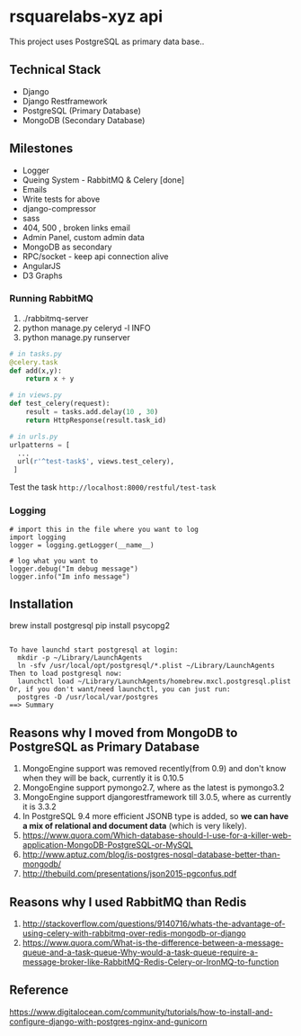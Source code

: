 # rsquarelabs-xyz api



This project uses PostgreSQL as primary data base.. 





## Technical Stack
- Django
- Django Restframework
- PostgreSQL (Primary Database)
- MongoDB (Secondary Database)





## Milestones 
- Logger 
- Queing System - RabbitMQ & Celery [done]
- Emails
- Write tests for above
- django-compressor
- sass
- 404, 500 , broken links email
- Admin Panel, custom admin data
- MongoDB as secondary
- RPC/socket - keep api connection alive 
- AngularJS
- D3 Graphs



### Running RabbitMQ
1. ./rabbitmq-server 
2. python manage.py celeryd -l INFO
3. python manage.py runserver

```python
# in tasks.py
@celery.task
def add(x,y):
	return x + y

# in views.py
def test_celery(request):
	result = tasks.add.delay(10 , 30)
	return HttpResponse(result.task_id)

# in urls.py
urlpatterns = [
  ...
  url(r'^test-task$', views.test_celery),
 ]
```
Test the task `http://localhost:8000/restful/test-task`


### Logging 
```
# import this in the file where you want to log 
import logging
logger = logging.getLogger(__name__)

# log what you want to 
logger.debug("Im debug message")
logger.info("Im info message")

```


## Installation

brew install postgresql
pip install psycopg2


```

To have launchd start postgresql at login:
  mkdir -p ~/Library/LaunchAgents
  ln -sfv /usr/local/opt/postgresql/*.plist ~/Library/LaunchAgents
Then to load postgresql now:
  launchctl load ~/Library/LaunchAgents/homebrew.mxcl.postgresql.plist
Or, if you don't want/need launchctl, you can just run:
  postgres -D /usr/local/var/postgres
==> Summary

```

## Reasons why I moved from MongoDB to PostgreSQL as Primary Database
1. MongoEngine support was removed recently(from 0.9) and don't know when they will be back, currently it is 0.10.5
2. MongoEngine support pymongo2.7, where as the latest is pymongo3.2
3. MongoEngine support djangorestframework till 3.0.5, where as currently it is 3.3.2
4. In PostgreSQL 9.4 more efficient  JSONB type is added, so **we can have a mix of relational and document data** (which is very likely).
5. https://www.quora.com/Which-database-should-I-use-for-a-killer-web-application-MongoDB-PostgreSQL-or-MySQL
6. http://www.aptuz.com/blog/is-postgres-nosql-database-better-than-mongodb/
7. http://thebuild.com/presentations/json2015-pgconfus.pdf


## Reasons why I used RabbitMQ than Redis 
1. http://stackoverflow.com/questions/9140716/whats-the-advantage-of-using-celery-with-rabbitmq-over-redis-mongodb-or-django
2. https://www.quora.com/What-is-the-difference-between-a-message-queue-and-a-task-queue-Why-would-a-task-queue-require-a-message-broker-like-RabbitMQ-Redis-Celery-or-IronMQ-to-function

## Reference

https://www.digitalocean.com/community/tutorials/how-to-install-and-configure-django-with-postgres-nginx-and-gunicorn


